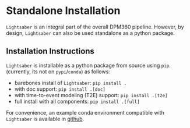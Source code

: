 # Standalone Installation

`Lightsaber` is an integral part of the overall DPM360 pipeline. However, by design, `Lightsaber` can also be used standalone as a python package. 

## Installation Instructions

`Lightsaber` is installable as a python package from source using `pip`. (currently,  its not on `pypi`/`conda`) as follows:

* barebones install of `Lightsaber`: `pip install .` 
* with doc support: `pip install .[doc]`
* with time-to-event modeling (T2E) support: `pip install .[t2e]`
* full install with all components: `pip install .[full]`

For convenience, an example conda environment compatible with `Lightsaber` is available in [github](https://github.com/IBM/DPM360/blob/main/environment.yaml).
